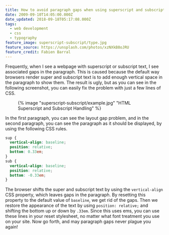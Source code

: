 ```yaml
---
title: How to avoid paragraph gaps when using superscript and subscript
date: 2009-09-10T14:05:00.000Z
date_updated: 2018-09-18T05:17:08.000Z
tags:
  - web development
  - css
  - typography
feature_image: superscript-subscript/type.jpg
feature_source: https://unsplash.com/photos/xzNXkB8oJRU
feature_credit: Fabien Barral
---
```


Frequently, when I see a webpage with superscript or subscript text, I see associated gaps in the paragraph. This is caused because the default way browsers render super and subscript text is to add enough vertical space in the paragraph to show them. The result is ugly, but as you can see in the following screenshot, you can easily fix the problem with just a few lines of CSS.

<figure>

{% image "superscript-subscript/example.jpg" "HTML Superscript and Subscript Handling" %}

</figure>

In the first paragraph, you can see the layout gap problem, and in the second paragraph, you can see the paragraph as it should be displayed, by using the following CSS rules.

```css
sup {
  vertical-align: baseline;
  position: relative;
  bottom: 0.33em;
}
sub {
  vertical-align: baseline;
  position: relative;
  bottom: -0.33em;
}
```

The browser shifts the super and subscript text by using the `vertical-align` CSS property, which leaves gaps in the paragraph. By resetting this property to the default value of `baseline`, we get rid of the gaps. Then we restore the appearance of the text by using `position: relative;` and shifting the bottom up or down by `.33em`. Since this uses ems, you can use these lines in your reset stylesheet, no matter what font treatment you use on your site. Now go forth, and may paragraph gaps never plague you again!
